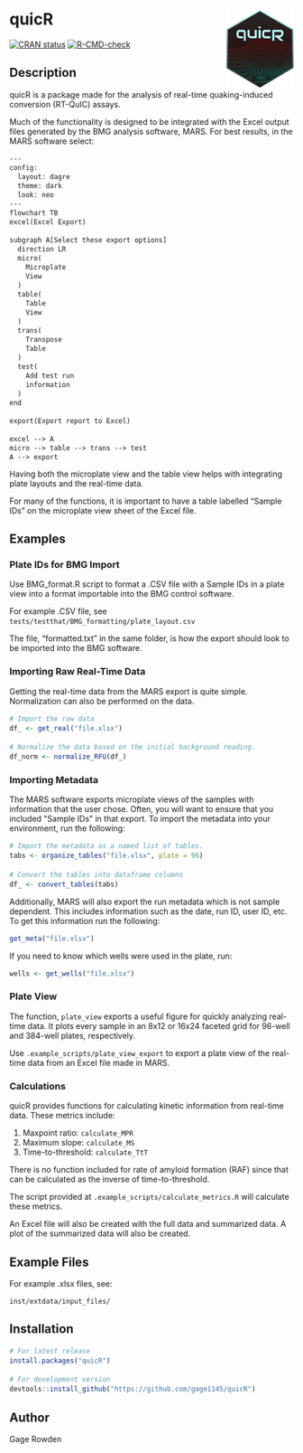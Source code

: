 # quicR <img src="man/figures/quicR_logo2.png" align="right" height="138"/>

<!-- badges: start -->

[![CRAN status](https://www.r-pkg.org/badges/version/quicR)](https://cran.r-project.org/package=quicR)
[![R-CMD-check](https://github.com/gage1145/quicR/actions/workflows/R-CMD-check.yml/badge.svg)](https://github.com/gage1145/quicR/actions/workflows/R-CMD-check.yml)

<!-- badges: end -->

## Description

quicR is a package made for the analysis of real-time quaking-induced
conversion (RT-QuIC) assays.

Much of the functionality is designed to be integrated with the Excel
output files generated by the BMG analysis software, MARS. For best
results, in the MARS software select:

``` mermaid
---
config:
  layout: dagre
  theme: dark
  look: neo
---
flowchart TB
excel(Excel Export)

subgraph A[Select these export options]
  direction LR
  micro(
    Microplate
    View
  )
  table(
    Table
    View
  )
  trans(
    Transpose
    Table
  )
  test(
    Add test run 
    information
  )
end

export(Export report to Excel)

excel --> A
micro --> table --> trans --> test
A --> export
```

Having both the microplate view and the table view helps with
integrating plate layouts and the real-time data.

For many of the functions, it is important to have a table labelled
“Sample IDs” on the microplate view sheet of the Excel file.

## Examples

### Plate IDs for BMG Import

Use BMG_format.R script to format a .CSV file with a Sample IDs in a
plate view into a format importable into the BMG control software.

For example .CSV file, see ```tests/testthat/BMG_formatting/plate_layout.csv```

The file, “formatted.txt” in the same folder, is how the export should
look to be imported into the BMG software.

### Importing Raw Real-Time Data

Getting the real-time data from the MARS export is quite simple. Normalization can also be performed on the data.

``` R
# Import the raw data
df_ <- get_real("file.xlsx")

# Normalize the data based on the initial background reading.
df_norm <- normalize_RFU(df_)
```

### Importing Metadata

The MARS software exports microplate views of the samples with information that the user chose. Often, you will want to ensure that you included "Sample IDs" in that export. To import the metadata into your environment, run the following:

``` R
# Import the metadata as a named list of tables.
tabs <- organize_tables("file.xlsx", plate = 96)

# Convert the tables into dataframe columns
df_ <- convert_tables(tabs)
```

Additionally, MARS will also export the run metadata which is not sample dependent. This includes information such as the date, run ID, user ID, etc. To get this information run the following:

``` R
get_meta("file.xlsx")
```

If you need to know which wells were used in the plate, run:

``` R
wells <- get_wells("file.xlsx")
```

### Plate View

The function, ```plate_view``` exports a useful figure for quickly analyzing real-time data. It plots every sample in an 8x12 or 16x24 faceted grid for 96-well and 384-well plates, respectively.

Use ```.example_scripts/plate_view_export``` to export a plate view of the real-time data from an Excel file made in MARS.

### Calculations

quicR provides functions for calculating kinetic information from real-time data. These metrics include:
1. Maxpoint ratio: ```calculate_MPR```
2. Maximum slope: ```calculate_MS```
3. Time-to-threshold: ```calculate_TtT```

There is no function included for rate of amyloid formation (RAF) since that can be calculated as the inverse of time-to-threshold.

The script provided at ```.example_scripts/calculate_metrics.R``` will calculate these metrics.

An Excel file will also be created with the full data and summarized
data. A plot of the summarized data will also be created.

## Example Files
For example .xlsx files, see: 
```
inst/extdata/input_files/
```

## Installation
``` R
# For latest release
install.packages("quicR")

# For development version
devtools::install_github("https://github.com/gage1145/quicR")
```

## Author

Gage Rowden
